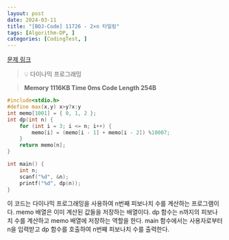 ```yaml
---
layout: post
date: 2024-03-11
title: "[BOJ-Code] 11726 - 2×n 타일링"
tags: [Algorithm-DP, ]
categories: [CodingTest, ]
---
```


[문제 링크](https://www.acmicpc.net/problem/11726)


> 💡 다이나믹 프로그래밍


> **Memory   1116KB                                   Time   0ms                                Code Length   254B**


```c++
#include<stdio.h>
#define max(x,y) x>y?x:y
int memo[1001] = { 0, 1, 2 };
int dp(int n) {
	for (int i = 3; i <= n; i++) {
		memo[i] = (memo[i - 1] + memo[i - 2]) %10007;
	}
	return memo[n];
}

int main() {
	int n;
	scanf("%d", &n);
	printf("%d", dp(n));
}
```


이 코드는 다이나믹 프로그래밍을 사용하여 n번째 피보나치 수를 계산하는 프로그램이다. memo 배열은 이미 계산된 값들을 저장하는 배열이다. dp 함수는 n까지의 피보나치 수를 계산하고 memo 배열에 저장하는 역할을 한다. main 함수에서는 사용자로부터 n을 입력받고 dp 함수를 호출하여 n번째 피보나치 수를 출력한다.

